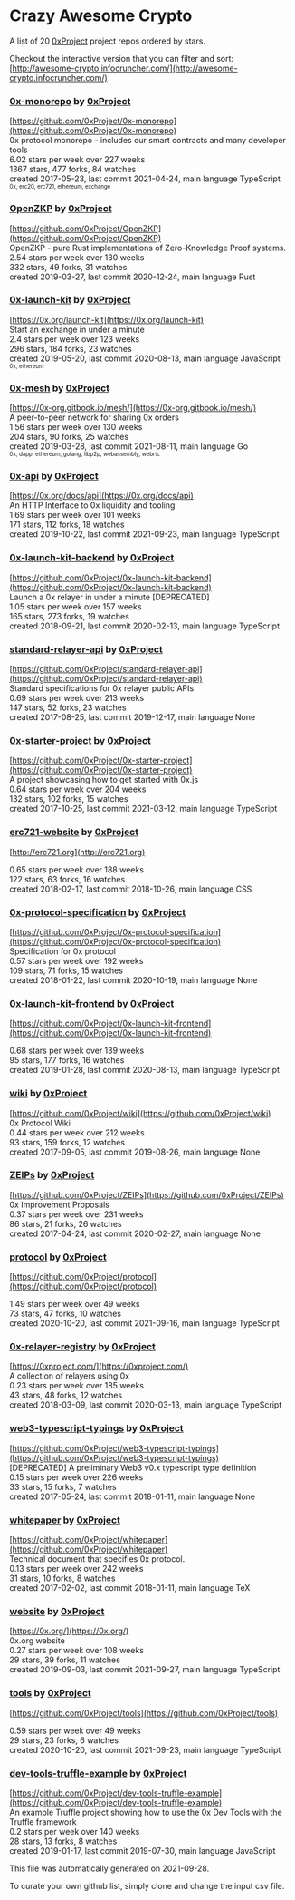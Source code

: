 # Crazy Awesome Crypto
A list of 20 [0xProject](https://github.com/0xProject) project repos ordered by stars.  

Checkout the interactive version that you can filter and sort: 
[http://awesome-crypto.infocruncher.com/](http://awesome-crypto.infocruncher.com/)  


### [0x-monorepo](https://github.com/0xProject/0x-monorepo) by [0xProject](https://github.com/0xProject)  
[https://github.com/0xProject/0x-monorepo](https://github.com/0xProject/0x-monorepo)  
0x protocol monorepo - includes our smart contracts and many developer tools  
6.02 stars per week over 227 weeks  
1367 stars, 477 forks, 84 watches  
created 2017-05-23, last commit 2021-04-24, main language TypeScript  
<sub><sup>0x, erc20, erc721, ethereum, exchange</sup></sub>


### [OpenZKP](https://github.com/0xProject/OpenZKP) by [0xProject](https://github.com/0xProject)  
[https://github.com/0xProject/OpenZKP](https://github.com/0xProject/OpenZKP)  
OpenZKP - pure Rust implementations of Zero-Knowledge Proof systems.  
2.54 stars per week over 130 weeks  
332 stars, 49 forks, 31 watches  
created 2019-03-27, last commit 2020-12-24, main language Rust  


### [0x-launch-kit](https://github.com/0xProject/0x-launch-kit) by [0xProject](https://github.com/0xProject)  
[https://0x.org/launch-kit](https://0x.org/launch-kit)  
Start an exchange in under a minute  
2.4 stars per week over 123 weeks  
296 stars, 184 forks, 23 watches  
created 2019-05-20, last commit 2020-08-13, main language JavaScript  
<sub><sup>0x, ethereum</sup></sub>


### [0x-mesh](https://github.com/0xProject/0x-mesh) by [0xProject](https://github.com/0xProject)  
[https://0x-org.gitbook.io/mesh/](https://0x-org.gitbook.io/mesh/)  
A peer-to-peer network for sharing 0x orders  
1.56 stars per week over 130 weeks  
204 stars, 90 forks, 25 watches  
created 2019-03-28, last commit 2021-08-11, main language Go  
<sub><sup>0x, dapp, ethereum, golang, libp2p, webassembly, webrtc</sup></sub>


### [0x-api](https://github.com/0xProject/0x-api) by [0xProject](https://github.com/0xProject)  
[https://0x.org/docs/api](https://0x.org/docs/api)  
An HTTP Interface to 0x liquidity and tooling  
1.69 stars per week over 101 weeks  
171 stars, 112 forks, 18 watches  
created 2019-10-22, last commit 2021-09-23, main language TypeScript  


### [0x-launch-kit-backend](https://github.com/0xProject/0x-launch-kit-backend) by [0xProject](https://github.com/0xProject)  
[https://github.com/0xProject/0x-launch-kit-backend](https://github.com/0xProject/0x-launch-kit-backend)  
Launch a 0x relayer in under a minute [DEPRECATED]  
1.05 stars per week over 157 weeks  
165 stars, 273 forks, 19 watches  
created 2018-09-21, last commit 2020-02-13, main language TypeScript  


### [standard-relayer-api](https://github.com/0xProject/standard-relayer-api) by [0xProject](https://github.com/0xProject)  
[https://github.com/0xProject/standard-relayer-api](https://github.com/0xProject/standard-relayer-api)  
Standard specifications for 0x relayer public APIs  
0.69 stars per week over 213 weeks  
147 stars, 52 forks, 23 watches  
created 2017-08-25, last commit 2019-12-17, main language None  


### [0x-starter-project](https://github.com/0xProject/0x-starter-project) by [0xProject](https://github.com/0xProject)  
[https://github.com/0xProject/0x-starter-project](https://github.com/0xProject/0x-starter-project)  
A project showcasing how to get started with 0x.js  
0.64 stars per week over 204 weeks  
132 stars, 102 forks, 15 watches  
created 2017-10-25, last commit 2021-03-12, main language TypeScript  


### [erc721-website](https://github.com/0xProject/erc721-website) by [0xProject](https://github.com/0xProject)  
[http://erc721.org](http://erc721.org)  
  
0.65 stars per week over 188 weeks  
122 stars, 63 forks, 16 watches  
created 2018-02-17, last commit 2018-10-26, main language CSS  


### [0x-protocol-specification](https://github.com/0xProject/0x-protocol-specification) by [0xProject](https://github.com/0xProject)  
[https://github.com/0xProject/0x-protocol-specification](https://github.com/0xProject/0x-protocol-specification)  
Specification for 0x protocol  
0.57 stars per week over 192 weeks  
109 stars, 71 forks, 15 watches  
created 2018-01-22, last commit 2020-10-19, main language None  


### [0x-launch-kit-frontend](https://github.com/0xProject/0x-launch-kit-frontend) by [0xProject](https://github.com/0xProject)  
[https://github.com/0xProject/0x-launch-kit-frontend](https://github.com/0xProject/0x-launch-kit-frontend)  
  
0.68 stars per week over 139 weeks  
95 stars, 177 forks, 16 watches  
created 2019-01-28, last commit 2020-08-13, main language TypeScript  


### [wiki](https://github.com/0xProject/wiki) by [0xProject](https://github.com/0xProject)  
[https://github.com/0xProject/wiki](https://github.com/0xProject/wiki)  
0x Protocol Wiki  
0.44 stars per week over 212 weeks  
93 stars, 159 forks, 12 watches  
created 2017-09-05, last commit 2019-08-26, main language None  


### [ZEIPs](https://github.com/0xProject/ZEIPs) by [0xProject](https://github.com/0xProject)  
[https://github.com/0xProject/ZEIPs](https://github.com/0xProject/ZEIPs)  
0x Improvement Proposals  
0.37 stars per week over 231 weeks  
86 stars, 21 forks, 26 watches  
created 2017-04-24, last commit 2020-02-27, main language None  


### [protocol](https://github.com/0xProject/protocol) by [0xProject](https://github.com/0xProject)  
[https://github.com/0xProject/protocol](https://github.com/0xProject/protocol)  
  
1.49 stars per week over 49 weeks  
73 stars, 47 forks, 10 watches  
created 2020-10-20, last commit 2021-09-16, main language TypeScript  


### [0x-relayer-registry](https://github.com/0xProject/0x-relayer-registry) by [0xProject](https://github.com/0xProject)  
[https://0xproject.com/](https://0xproject.com/)  
A collection of relayers using 0x  
0.23 stars per week over 185 weeks  
43 stars, 48 forks, 12 watches  
created 2018-03-09, last commit 2020-03-13, main language TypeScript  


### [web3-typescript-typings](https://github.com/0xProject/web3-typescript-typings) by [0xProject](https://github.com/0xProject)  
[https://github.com/0xProject/web3-typescript-typings](https://github.com/0xProject/web3-typescript-typings)  
[DEPRECATED] A preliminary Web3 v0.x typescript type definition  
0.15 stars per week over 226 weeks  
33 stars, 15 forks, 7 watches  
created 2017-05-24, last commit 2018-01-11, main language None  


### [whitepaper](https://github.com/0xProject/whitepaper) by [0xProject](https://github.com/0xProject)  
[https://github.com/0xProject/whitepaper](https://github.com/0xProject/whitepaper)  
 Technical document that specifies 0x protocol.  
0.13 stars per week over 242 weeks  
31 stars, 10 forks, 8 watches  
created 2017-02-02, last commit 2018-01-11, main language TeX  


### [website](https://github.com/0xProject/website) by [0xProject](https://github.com/0xProject)  
[https://0x.org/](https://0x.org/)  
0x.org website  
0.27 stars per week over 108 weeks  
29 stars, 39 forks, 11 watches  
created 2019-09-03, last commit 2021-09-27, main language TypeScript  


### [tools](https://github.com/0xProject/tools) by [0xProject](https://github.com/0xProject)  
[https://github.com/0xProject/tools](https://github.com/0xProject/tools)  
  
0.59 stars per week over 49 weeks  
29 stars, 23 forks, 6 watches  
created 2020-10-20, last commit 2021-09-23, main language TypeScript  


### [dev-tools-truffle-example](https://github.com/0xProject/dev-tools-truffle-example) by [0xProject](https://github.com/0xProject)  
[https://github.com/0xProject/dev-tools-truffle-example](https://github.com/0xProject/dev-tools-truffle-example)  
An example Truffle project showing how to use the 0x Dev Tools with the Truffle framework  
0.2 stars per week over 140 weeks  
28 stars, 13 forks, 8 watches  
created 2019-01-17, last commit 2019-07-30, main language JavaScript  


This file was automatically generated on 2021-09-28.  

To curate your own github list, simply clone and change the input csv file.  
